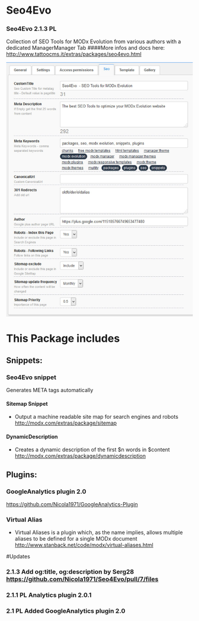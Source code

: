 Seo4Evo
=======
### Seo4Evo 2.1.3 PL

Collection of SEO Tools for MODx Evolution from various authors with a dedicated ManagerManager Tab
####More infos and docs here:
http://www.tattoocms.it/extras/packages/seo4evo.html

![seo tab](https://raw.githubusercontent.com/Nicola1971/training-materials/master/Images/seo/seo4evo-tab.jpg)

# This Package includes   

## Snippets:
### Seo4Evo snippet 
Generates META tags automatically 

#### Sitemap Snippet 
* Output a machine readable site map for search engines and robots
http://modx.com/extras/package/sitemap

#### DynamicDescription
* Creates a dynamic description of the first $n words in $content
http://modx.com/extras/package/dynamicdescription

## Plugins:
### GoogleAnalytics plugin 2.0 
https://github.com/Nicola1971/GoogleAnalytics-Plugin

### Virtual Alias
* Virtual Aliases is a plugin which, as the name implies, allows multiple aliases to be defined for a single MODx document
http://www.stanback.net/code/modx/virtual-aliases.html


 
#Updates
### 2.1.3 Add og:title, og:description by Serg28 https://github.com/Nicola1971/Seo4Evo/pull/7/files
### 2.1.1 PL Analytics plugin 2.0.1
### 2.1 PL Added GoogleAnalytics plugin 2.0 



